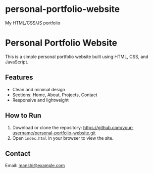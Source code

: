 # personal-portfolio-website
My HTML/CSS/JS portfolio
# Personal Portfolio Website

This is a simple personal portfolio website built using HTML, CSS, and JavaScript.

## Features

- Clean and minimal design
- Sections: Home, About, Projects, Contact
- Responsive and lightweight

## How to Run

1. Download or clone the repository:
 https://github.com/your-username/personal-portfolio-website.git
 2. Open `index.html` in your browser to view the site.

## Contact

Email: manshi@example.com
